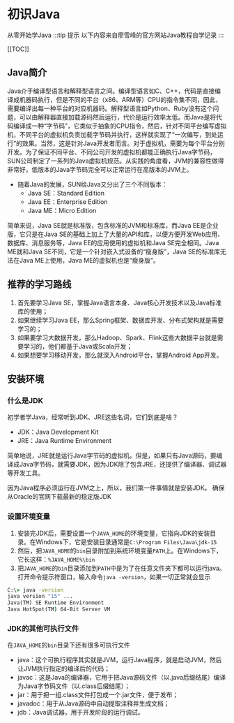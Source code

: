 # 初识Java

从零开始学Java
:::tip 提示
以下内容来自廖雪峰的官方网站Java教程自学记录
:::

[[TOC]]

## Java简介

Java介于编译型语言和解释型语言之间。编译型语言如C、C++，代码是直接编译成机器码执行，但是不同的平台（x86、ARM等）CPU的指令集不同，因此，需要编译出每一种平台的对应机器码。解释型语言如Python、Ruby没有这个问题，可以由解释器直接加载源码然后运行，代价是运行效率太低。而Java是将代码编译成一种“字节码”，它类似于抽象的CPU指令，然后，针对不同平台编写虚拟机，不同平台的虚拟机负责加载字节码并执行，这样就实现了“一次编写，到处运行”的效果。当然，这是针对Java开发者而言。对于虚拟机，需要为每个平台分别开发。为了保证不同平台、不同公司开发的虚拟机都能正确执行Java字节码，SUN公司制定了一系列的Java虚拟机规范。从实践的角度看，JVM的兼容性做得非常好，低版本的Java字节码完全可以正常运行在高版本的JVM上。

- 随着Java的发展，SUN给Java又分出了三个不同版本：
  - Java SE：Standard Edition
  - Java EE：Enterprise Edition
  - Java ME：Micro Edition

简单来说，Java SE就是标准版，包含标准的JVM和标准库，而Java EE是企业版，它只是在Java SE的基础上加上了大量的API和库，以便方便开发Web应用、数据库、消息服务等，Java EE的应用使用的虚拟机和Java SE完全相同。Java ME就和Java SE不同，它是一个针对嵌入式设备的“瘦身版”，Java SE的标准库无法在Java ME上使用，Java ME的虚拟机也是“瘦身版”。

## 推荐的学习路线

1. 首先要学习Java SE，掌握Java语言本身、Java核心开发技术以及Java标准库的使用；
2. 如果继续学习Java EE，那么Spring框架、数据库开发、分布式架构就是需要学习的；
3. 如果要学习大数据开发，那么Hadoop、Spark、Flink这些大数据平台就是需要学习的，他们都基于Java或Scala开发；
4. 如果想要学习移动开发，那么就深入Android平台，掌握Android App开发。

## 安装环境

### 什么是JDK

初学者学Java，经常听到JDK、JRE这些名词，它们到底是啥？

- JDK：Java Development Kit
- JRE：Java Runtime Environment

简单地说，JRE就是运行Java字节码的虚拟机。但是，如果只有Java源码，要编译成Java字节码，就需要JDK，因为JDK除了包含JRE，还提供了编译器、调试器等开发工具。

因为Java程序必须运行在JVM之上，所以，我们第一件事情就是安装JDK。
确保从Oracle的官网下载最新的稳定版JDK

### 设置环境变量

1. 安装完JDK后，需要设置一个`JAVA_HOME`的环境变量，它指向JDK的安装目录。在Windows下，它是安装目录通常是`C:\Program Files\Java\jdk-15`
2. 然后，把`JAVA_HOME`的`bin`目录附加到系统环境变量`PATH`上。在Windows下，它长这样：`%JAVA_HOME%\bin`
3. 把`JAVA_HOME`的`bin`目录添加到`PATH`中是为了在任意文件夹下都可以运行java。打开命令提示符窗口，输入命令`java -version`，如果一切正常就会显示

```cmd
C:\> java -version
java version "15" ...
Java(TM) SE Runtime Environment
Java HotSpot(TM) 64-Bit Server VM
```

### JDK的其他可执行文件

在`JAVA_HOME`的`bin`目录下还有很多可执行文件

- java：这个可执行程序其实就是JVM，运行Java程序，就是启动JVM，然后让JVM执行指定的编译后的代码；
- javac：这是Java的编译器，它用于把Java源码文件（以.java后缀结尾）编译为Java字节码文件（以.class后缀结尾）；
- jar：用于把一组.class文件打包成一个.jar文件，便于发布；
- javadoc：用于从Java源码中自动提取注释并生成文档；
- jdb：Java调试器，用于开发阶段的运行调试。
